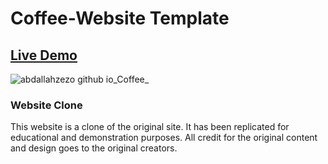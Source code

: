 # Coffee-Website Template

## [Live Demo](https://abdallahzezo.github.io/Coffee/)

![abdallahzezo github io_Coffee_](https://github.com/Abdallahzezo/Coffee/assets/100561400/6e6b4361-0656-431d-8763-b8b178d41bf4)

### Website Clone
This website is a clone of the original site. It has been replicated for educational and demonstration purposes. All credit for the original content and design goes to the original creators.

